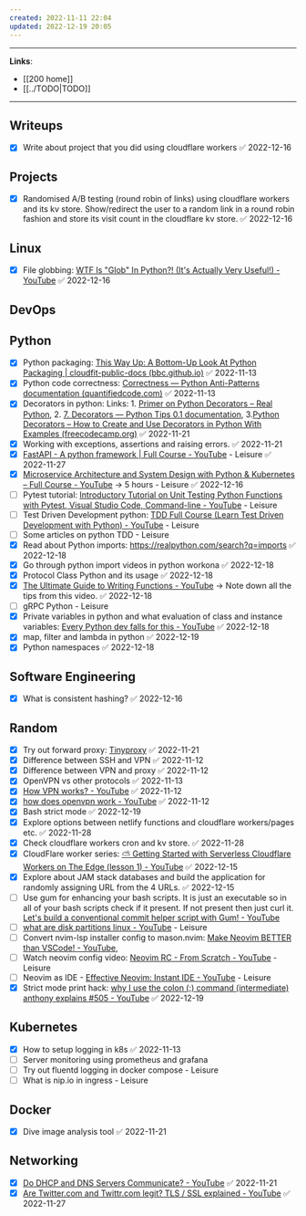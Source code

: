 ```yaml
---
created: 2022-11-11 22:04
updated: 2022-12-19 20:05
---
```

---
**Links**: 
- [[200 home]]
- [[../TODO|TODO]]

---
## Writeups
- [x] Write about project that you did using cloudflare workers ✅ 2022-12-16

## Projects
- [x] Randomised A/B testing (round robin of links) using cloudflare workers and its kv store. Show/redirect the user to a random link in a round robin fashion and store its visit count in the cloudflare kv store. ✅ 2022-12-16

## Linux
- [x] File globbing: [WTF Is "Glob" In Python?! (It's Actually Very Useful!) - YouTube](https://www.youtube.com/watch?v=tATFQUx0Zx0) ✅ 2022-12-16

## DevOps

## Python
- [x] Python packaging: [This Way Up: A Bottom-Up Look At Python Packaging | cloudfit-public-docs (bbc.github.io)](https://bbc.github.io/cloudfit-public-docs/packaging/this_way_up.html) ✅ 2022-11-13
- [x] Python code correctness: [Correctness — Python Anti-Patterns documentation (quantifiedcode.com)](https://docs.quantifiedcode.com/python-anti-patterns/correctness/index.html) ✅ 2022-11-13
- [x] Decorators in python: Links: 1. [Primer on Python Decorators – Real Python](https://realpython.com/primer-on-python-decorators/), 2. [7. Decorators — Python Tips 0.1 documentation](https://book.pythontips.com/en/latest/decorators.html), 3.[Python Decorators – How to Create and Use Decorators in Python With Examples (freecodecamp.org)](https://www.freecodecamp.org/news/python-decorators-explained-with-examples/) ✅ 2022-11-21
- [x] Working with exceptions, assertions and raising errors. ✅ 2022-11-21
- [x] [FastAPI - A python framework | Full Course - YouTube](https://www.youtube.com/watch?v=7t2alSnE2-I) - Leisure ✅ 2022-11-27
- [x] [Microservice Architecture and System Design with Python & Kubernetes – Full Course - YouTube](https://www.youtube.com/watch?v=hmkF77F9TLw) -> 5 hours - Leisure ✅ 2022-12-16
- [ ]  Pytest tutorial: [Introductory Tutorial on Unit Testing Python Functions with Pytest, Visual Studio Code, Command-line - YouTube](https://www.youtube.com/watch?v=UMgxJvozR5A) - Leisure
- [ ] Test Driven Development python: [TDD Full Course (Learn Test Driven Development with Python) - YouTube](https://www.youtube.com/watch?v=eAPmXQ0dC7Q) - Leisure
- [ ] Some articles on python TDD - Leisure
- [x] Read about Python imports: https://realpython.com/search?q=imports ✅ 2022-12-18
- [x] Go through python import videos in python workona ✅ 2022-12-18
- [x] Protocol Class Python and its usage ✅ 2022-12-18
- [x] [The Ultimate Guide to Writing Functions - YouTube](https://www.youtube.com/watch?v=yatgY4NpZXE) -> Note down all the tips from this video. ✅ 2022-12-18
- [ ] gRPC Python - Leisure
- [x] Private variables in python and what evaluation of class and instance variables: [Every Python dev falls for this - YouTube](https://www.youtube.com/watch?v=0hrEaA3N3lk) ✅ 2022-12-18
- [x] map, filter and lambda in python ✅ 2022-12-19
- [x] Python namespaces ✅ 2022-12-18

## Software Engineering
- [x] What is consistent hashing? ✅ 2022-12-16

## Random
- [x] Try out forward proxy: [Tinyproxy](http://tinyproxy.github.io/) ✅ 2022-11-21
- [x] Difference between SSH and VPN ✅ 2022-11-12
- [x] Difference between VPN and proxy ✅ 2022-11-12
- [x] OpenVPN vs other protocols ✅ 2022-11-13
- [x] [How VPN works? - YouTube](https://www.youtube.com/watch?v=IzGEfBm0XNY) ✅ 2022-11-12
- [x] [how does openvpn work - YouTube](https://www.youtube.com/results?search_query=how+does+openvpn+work) ✅ 2022-11-12
- [x] Bash strict mode ✅ 2022-12-19
- [x] Explore options between netlify functions and cloudflare workers/pages etc. ✅ 2022-11-28
- [x] Check cloudflare workers cron and kv store. ✅ 2022-11-28
- [x] CloudFlare worker series: [⛅ Getting Started with Serverless Cloudflare Workers on The Edge (lesson 1) - YouTube](https://www.youtube.com/watch?v=WFlDSL7Nrzw&t=0s) ✅ 2022-12-15
- [x] Explore about JAM stack databases and build the application for randomly assigning URL from the 4 URLs. ✅ 2022-12-15
- [ ] Use gum for enhancing your bash scripts. It is just an executable so in all of your bash scripts check if it present. If not present then just curl it. [Let's build a conventional commit helper script with Gum! - YouTube](https://www.youtube.com/watch?v=vtCwt-4tIto)
- [ ] [what are disk partitions linux - YouTube](https://www.youtube.com/results?search_query=what+are+disk+partitions+linux) - Leisure
- [ ] Convert nvim-lsp installer config to mason.nvim: [Make Neovim BETTER than VSCode! - YouTube](https://www.youtube.com/watch?v=lpQMeFph1RE), 
- [ ] Watch neovim config video: [Neovim RC - From Scratch - YouTube](https://www.youtube.com/watch?v=w7i4amO_zaE) - Leisure
- [ ] Neovim as IDE - [Effective Neovim: Instant IDE - YouTube](https://www.youtube.com/watch?v=stqUbv-5u2s) - Leisure
- [x] Strict mode print hack: [why I use the colon (:) command (intermediate) anthony explains #505 - YouTube](https://www.youtube.com/watch?v=onkNf1AKSgg) ✅ 2022-12-19

## Kubernetes
- [x] How to setup logging in k8s ✅ 2022-11-13
- [ ] Server monitoring using prometheus and grafana
- [ ] Try out fluentd logging in docker compose - Leisure
- [ ] What is nip.io in ingress - Leisure

## Docker 
- [x] Dive image analysis tool ✅ 2022-11-21

## Networking
- [x] [Do DHCP and DNS Servers Communicate? - YouTube](https://www.youtube.com/watch?v=FYcO4ZshG8Q) ✅ 2022-11-21
- [x] [Are Twitter.com and Twittr.com legit? TLS / SSL explained - YouTube](https://www.youtube.com/watch?v=VcV4T8cL3xw) ✅ 2022-11-27